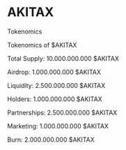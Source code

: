 # AKITAX

Tokenomics

Tokenomics of $AKITAX

Total Supply: 10.000.000.000 $AKITAX

Airdrop: 1.000.000.000 $AKITAX

Liquidity: 2.500.000.000 $AKITAX

Holders: 1.000.000.000 $AKITAX

Partnerships: 2.500.000.000 $AKITAX

Marketing: 1.000.000.000 $AKITAX

Burn: 2.000.000.000 $AKITAX
